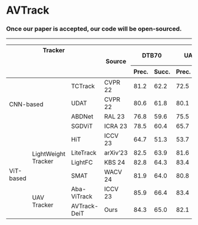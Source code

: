 # AVTrack
### Once our paper is accepted, our code will be open-sourced.


<hr class="hr1"/>

<table class="tg">
<thead>
  <tr>
    <th class="tg-baqh" colspan="3" rowspan="2">Tracker<br><br><br><br>  </th>
    <th class="tg-baqh" rowspan="2">Source</th>
    <th class="tg-baqh" colspan="2">DTB70</th>
    <th class="tg-baqh" colspan="2">UAVDT</th>
    <th class="tg-baqh" colspan="2">VisDrone</th>
    <th class="tg-baqh" colspan="2">UAV123</th>
    <th class="tg-baqh" colspan="2"><span style="font-style:normal">UAV123@10fps</span></th>
    <th class="tg-baqh" colspan="2">WebUAV-3M</th>
    <th class="tg-baqh" rowspan="2">FLOPs</th>
    <th class="tg-baqh" rowspan="2">Params</th>
    <th class="tg-baqh" rowspan="2">Avg.FPS</th>
  </tr>
  <tr>
    <th class="tg-baqh">Prec.</th>
    <th class="tg-baqh">Succ.</th>
    <th class="tg-baqh">Prec.</th>
    <th class="tg-baqh">Succ.</th>
    <th class="tg-baqh">Prec.</th>
    <th class="tg-baqh">Succ.</th>
    <th class="tg-baqh">Prec.</th>
    <th class="tg-baqh">Succ.</th>
    <th class="tg-baqh">Prec.</th>
    <th class="tg-baqh">Succ.</th>
    <th class="tg-baqh">Prec.</th>
    <th class="tg-baqh">Succ.</th>
  </tr>
</thead>
<tbody>
  <tr>
    <td class="tg-baqh" colspan="2" rowspan="4">CNN-based</td>
    <td class="tg-baqh">TCTrack</td>
    <td class="tg-baqh">CVPR 22</td>
    <td class="tg-baqh">81.2</td>
    <td class="tg-baqh">62.2</td>
    <td class="tg-baqh">72.5</td>
    <td class="tg-baqh">53.0</td>
    <td class="tg-baqh">79.9</td>
    <td class="tg-baqh">59.4</td>
    <td class="tg-baqh">80.0</td>
    <td class="tg-baqh">60.5</td>
    <td class="tg-baqh">78.0</td>
    <td class="tg-baqh">59.9</td>
    <td class="tg-baqh">61.9</td>
    <td class="tg-baqh">45.7</td>
    <td class="tg-baqh">8.9G</td>
    <td class="tg-baqh">10.5M</td>
    <td class="tg-baqh">139.6</td>
  </tr>
  <tr>
    <td class="tg-baqh">UDAT</td>
    <td class="tg-baqh">CVPR 22</td>
    <td class="tg-baqh">80.6</td>
    <td class="tg-baqh">61.8</td>
    <td class="tg-baqh">80.1</td>
    <td class="tg-baqh">59.2</td>
    <td class="tg-baqh">81.6</td>
    <td class="tg-baqh">61.9</td>
    <td class="tg-baqh">76.1</td>
    <td class="tg-baqh">59.0</td>
    <td class="tg-baqh">77.8</td>
    <td class="tg-baqh">58.5</td>
    <td class="tg-baqh">64.8</td>
    <td class="tg-baqh">48.7</td>
    <td class="tg-baqh">23.2G</td>
    <td class="tg-baqh">55.1M</td>
    <td class="tg-baqh">31.3</td>
  </tr>
  <tr>
    <td class="tg-baqh">ABDNet</td>
    <td class="tg-baqh">RAL 23</td>
    <td class="tg-baqh">76.8</td>
    <td class="tg-baqh">59.6</td>
    <td class="tg-baqh">75.5</td>
    <td class="tg-baqh">55.3</td>
    <td class="tg-baqh">75.0</td>
    <td class="tg-baqh">57.2</td>
    <td class="tg-baqh">79.3</td>
    <td class="tg-baqh">60.7</td>
    <td class="tg-baqh">77.3</td>
    <td class="tg-baqh">59.1</td>
    <td class="tg-baqh">63.9</td>
    <td class="tg-baqh">48.7</td>
    <td class="tg-baqh">8.3G</td>
    <td class="tg-baqh">12.3M</td>
    <td class="tg-baqh">125.4</td>
  </tr>
  <tr>
    <td class="tg-baqh">SGDViT</td>
    <td class="tg-baqh">ICRA 23</td>
    <td class="tg-baqh">78.5</td>
    <td class="tg-baqh">60.4</td>
    <td class="tg-baqh">65.7</td>
    <td class="tg-baqh">48.0</td>
    <td class="tg-baqh">72.1</td>
    <td class="tg-baqh">52.1</td>
    <td class="tg-baqh">75.4</td>
    <td class="tg-baqh">57.5</td>
    <td class="tg-baqh">86.3</td>
    <td class="tg-baqh">66.1</td>
    <td class="tg-baqh">61.3</td>
    <td class="tg-baqh">45.7</td>
    <td class="tg-baqh">11.3G</td>
    <td class="tg-baqh">23.3M</td>
    <td class="tg-baqh">107.6</td>
  </tr>
  <tr>
    <td class="tg-baqh" rowspan="6">ViT-based</td>
    <td class="tg-baqh" rowspan="4">LightWeight Tracker</td>
    <td class="tg-baqh">HiT</td>
    <td class="tg-baqh">ICCV 23</td>
    <td class="tg-baqh">64.7</td>
    <td class="tg-baqh">51.3</td>
    <td class="tg-baqh">53.7</td>
    <td class="tg-baqh">41.1</td>
    <td class="tg-baqh">64.0</td>
    <td class="tg-baqh">49.9</td>
    <td class="tg-baqh">73.5</td>
    <td class="tg-baqh">58.4</td>
    <td class="tg-baqh">74.7</td>
    <td class="tg-baqh">59.1</td>
    <td class="tg-baqh">49.2</td>
    <td class="tg-baqh">39.7</td>
    <td class="tg-baqh">1.0G</td>
    <td class="tg-baqh">9.6M</td>
    <td class="tg-mxrt">293.4</td>
  </tr>
  <tr>
    <td class="tg-baqh">LiteTrack</td>
    <td class="tg-baqh">arXiv’23</td>
    <td class="tg-baqh">82.5</td>
    <td class="tg-baqh">63.9</td>
    <td class="tg-baqh">81.6</td>
    <td class="tg-baqh">59.3</td>
    <td class="tg-baqh">79.7</td>
    <td class="tg-baqh">61.4</td>
    <td class="tg-baqh">84.2</td>
    <td class="tg-baqh">65.9</td>
    <td class="tg-baqh">83.1</td>
    <td class="tg-baqh">65.0</td>
    <td class="tg-baqh">69.4</td>
    <td class="tg-baqh">54.1</td>
    <td class="tg-baqh">7.3G</td>
    <td class="tg-baqh">28.3M</td>
    <td class="tg-baqh">140.9</td>
  </tr>
  <tr>
    <td class="tg-baqh">LightFC</td>
    <td class="tg-baqh">KBS 24</td>
    <td class="tg-baqh">82.8</td>
    <td class="tg-baqh">64.3</td>
    <td class="tg-baqh">83.4</td>
    <td class="tg-baqh">60.6</td>
    <td class="tg-baqh">82.7</td>
    <td class="tg-baqh">62.8</td>
    <td class="tg-baqh">84.2</td>
    <td class="tg-baqh">65.5</td>
    <td class="tg-baqh">81.3</td>
    <td class="tg-baqh">63.7</td>
    <td class="tg-baqh">71.2</td>
    <td class="tg-baqh">54.5</td>
    <td class="tg-baqh">0.95G</td>
    <td class="tg-baqh">3.2M</td>
    <td class="tg-baqh">143.1</td>
  </tr>
  <tr>
    <td class="tg-baqh">SMAT</td>
    <td class="tg-baqh"><span style="font-style:normal">WACV 24</span></td>
    <td class="tg-baqh">81.9</td>
    <td class="tg-baqh">64.0</td>
    <td class="tg-baqh">80.8</td>
    <td class="tg-baqh">58.7</td>
    <td class="tg-baqh">82.5</td>
    <td class="tg-baqh">63.4</td>
    <td class="tg-baqh">81.8</td>
    <td class="tg-baqh">64.6</td>
    <td class="tg-baqh">80.4</td>
    <td class="tg-baqh">63.5</td>
    <td class="tg-baqh">68.9</td>
    <td class="tg-baqh">53.9</td>
    <td class="tg-baqh">3.2G</td>
    <td class="tg-baqh">5.6M</td>
    <td class="tg-baqh">121.4</td>
  </tr>
  <tr>
    <td class="tg-baqh" rowspan="2">UAV Tracker</td>
    <td class="tg-baqh">Aba-ViTrack</td>
    <td class="tg-baqh">ICCV 23</td>
    <td class="tg-baqh">85.9</td>
    <td class="tg-baqh">66.4</td>
    <td class="tg-baqh">83.4</td>
    <td class="tg-baqh">59.9</td>
    <td class="tg-baqh">86.1</td>
    <td class="tg-baqh">65.3</td>
    <td class="tg-baqh">86.4</td>
    <td class="tg-baqh">66.4</td>
    <td class="tg-baqh">85.0</td>
    <td class="tg-baqh">65.5</td>
    <td class="tg-baqh">70.4</td>
    <td class="tg-baqh">55.3</td>
    <td class="tg-baqh">2.4G</td>
    <td class="tg-baqh">7.9M</td>
    <td class="tg-vkwr">176.8</td>
  </tr>
  <tr>
    <td class="tg-baqh"><span style="font-style:normal">AVTrack-DeiT</span></td>
    <td class="tg-baqh">Ours</td>
    <td class="tg-baqh">84.3</td>
    <td class="tg-baqh">65.0</td>
    <td class="tg-baqh">82.1</td>
    <td class="tg-baqh">58.7</td>
    <td class="tg-baqh">86.0</td>
    <td class="tg-baqh">65.3</td>
    <td class="tg-baqh">84.8</td>
    <td class="tg-baqh">66.8</td>
    <td class="tg-baqh">83.2</td>
    <td class="tg-baqh">65.8</td>
    <td class="tg-baqh">70.0</td>
    <td class="tg-baqh">56.4</td>
    <td class="tg-baqh">0.97M-1.9G</td>
    <td class="tg-baqh">6.6-7.9M</td>
    <td class="tg-6ho8">252.7</td>
  </tr>
</tbody>
</table>
